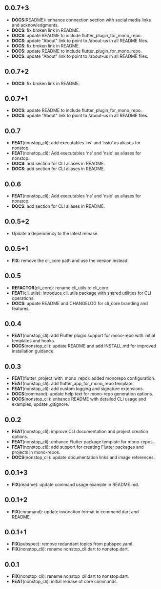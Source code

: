 ## 0.0.7+3

 - **DOCS**(README): enhance connection section with social media links and acknowledgments.
 - **DOCS**: fix broken link in README.
 - **DOCS**: update README to include flutter_plugin_for_mono_repo.
 - **DOCS**: update "About" link to point to /about-us in all README files.
 - **DOCS**: fix broken link in README.
 - **DOCS**: update README to include flutter_plugin_for_mono_repo.
 - **DOCS**: update "About" link to point to /about-us in all README files.

## 0.0.7+2

 - **DOCS**: fix broken link in README.

## 0.0.7+1

 - **DOCS**: update README to include flutter_plugin_for_mono_repo.
 - **DOCS**: update "About" link to point to /about-us in all README files.

## 0.0.7

 - **FEAT**(nonstop_cli): add executables ‘ns’ and ‘nsio’ as aliases for nonstop.
 - **FEAT**(nonstop_cli): Add executables ‘ns’ and ‘nsio’ as aliases for nonstop.
 - **DOCS**: add section for CLI aliases in README.
 - **DOCS**: add section for CLI aliases in README.

## 0.0.6

 - **FEAT**(nonstop_cli): Add executables ‘ns’ and ‘nsio’ as aliases for nonstop.
 - **DOCS**: add section for CLI aliases in README.

## 0.0.5+2

 - Update a dependency to the latest release.

## 0.0.5+1

 - **FIX**: remove the cli_core path and use the version instead.

## 0.0.5

 - **REFACTOR**(cli_core): rename cli_utils to cli_core.
 - **FEAT**(cli_utils): introduce cli_utils package with shared utilities for CLI operations.
 - **DOCS**: update README and CHANGELOG for cli_core branding and features.

## 0.0.4

 - **FEAT**(nonstop_cli): add Flutter plugin support for mono-repo with initial templates and hooks.
 - **DOCS**(nonstop_cli): update README and add INSTALL.md for improved installation guidance.

## 0.0.3

 - **FEAT**(flutter_project_with_mono_repo): added monorepo configuration.
 - **FEAT**(nonstop_cli): add flutter_app_for_mono_repo template.
 - **FEAT**(nonstop_cli): add custom logging and signature extensions.
 - **DOCS**(command): update help text for mono-repo generation options.
 - **DOCS**(nonstop_cli): enhance README with detailed CLI usage and examples; update .gitignore.

## 0.0.2

 - **FEAT**(nonstop_cli): improve CLI documentation and project creation options.
 - **FEAT**(nonstop_cli): enhance Flutter package template for mono-repos.
 - **FEAT**(nonstop_cli): add support for creating Flutter packages and projects in mono-repos.
 - **DOCS**(nonstop_cli): update documentation links and image references.

## 0.0.1+3

 - **FIX**(readme): update command usage example in README.md.

## 0.0.1+2

 - **FIX**(command): update invocation format in command.dart and README.

## 0.0.1+1

 - **FIX**(pubspec): remove redundant topics from pubspec.yaml.
 - **FIX**(nonstop_cli): rename nonstop_cli.dart to nonstop.dart.

## 0.0.1

 - **FIX**(nonstop_cli): rename nonstop_cli.dart to nonstop.dart.
 - **FEAT**(nonstop_cli): initial release of core commands.

